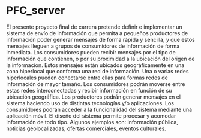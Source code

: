# PFC_server

El presente proyecto final de carrera pretende definir e implementar un sistema de envío de información que permita a pequeños productores de información poder generar mensajes de forma rápida y sencilla, y que estos mensajes lleguen a grupos de consumidores de información de forma inmediata. Los consumidores pueden recibir mensajes por el tipo de información que contienen, o por su proximidad a la ubicación del origen de la información.
Estos mensajes están ubicados geográficamente en una zona hiperlocal que conforma una red de información. Una o varias redes hiperlocales pueden conectarse entre ellas para formas redes de información de mayor tamaño. Los consumidores podrán moverse entre estas redes interconectadas y recibir información en función de su ubicación geográfica.
Los productores podrán generar mensajes en el sistema haciendo uso de distintas tecnologías y/o aplicaciones. Los consumidores podrán acceder a la funcionalidad del sistema mediante una aplicación móvil.
El diseño del sistema permite procesar y acomodar información de todo tipo. Algunos ejemplos son: información pública, noticias geolocalizadas, ofertas comerciales, eventos culturales.


